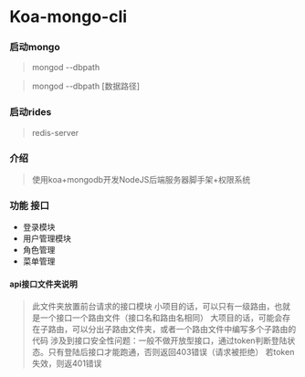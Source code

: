 # Koa-mongo-cli

### 启动mongo 

>mongod --dbpath

>mongod --dbpath [数据路径]

### 启动rides
>redis-server

### 介绍
> 使用koa+mongodb开发NodeJS后端服务器脚手架+权限系统


### 功能 接口

- 登录模块
- 用户管理模块
- 角色管理
- 菜单管理



#### api接口文件夹说明
> 此文件夹放置前台请求的接口模块
> 小项目的话，可以只有一级路由，也就是一个接口一个路由文件（接口名和路由名相同）
> 大项目的话，可能会存在子路由，可以分出子路由文件夹，或者一个路由文件中编写多个子路由的代码
> 涉及到接口安全性问题：一般不做开放型接口，通过token判断登陆状态。只有登陆后接口才能跑通，否则返回403错误（请求被拒绝）
> 若token失效，则返401错误
